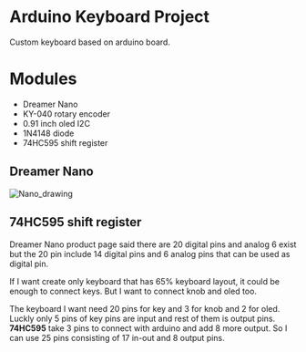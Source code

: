 # Arduino Keyboard Project

Custom keyboard based on arduino board.

# Modules
- Dreamer Nano
- KY-040 rotary encoder
- 0.91 inch oled I2C
- 1N4148 diode
- 74HC595 shift register

## Dreamer Nano

![Nano_drawing](https://user-images.githubusercontent.com/18159012/103922316-ebcc3c80-5156-11eb-921f-36098731bf51.png)

## 74HC595 shift register

Dreamer Nano product page said there are 20 digital pins and analog 6 exist but the 20 pin include 14 digital pins and 6 analog pins that can be used as digital pin.

If I want create only keyboard that has 65% keyboard layout, it could be enough to connect keys. But I want to connect knob and oled too.

The keyboard I want need 20 pins for key and 3 for knob and 2 for oled. Luckly only 5 pins of key pins are input and rest of them is output pins. **74HC595** take 3 pins to connect with arduino and add 8 more output. So I can use 25 pins consisting of 17 in-out and 8 output pins.